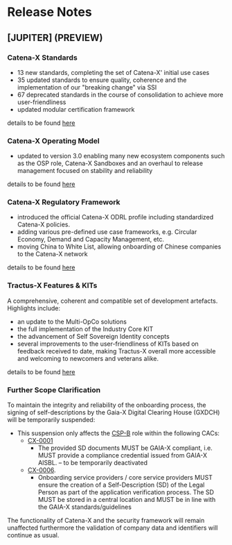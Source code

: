 # Release Notes

## [JUPITER] (PREVIEW)

### Catena-X Standards

- 13 new standards, completing the set of Catena-X' initial use cases
- 35 updated standards to ensure quality, coherence and the implementation of our "breaking change" via SSI
- 67 deprecated standards in the course of consolidation to achieve more user-friendliness
- updated modular certification framework

details to be found [here](/docs/next/standards/changelog)

### Catena-X Operating Model

- updated to version 3.0 enabling many new ecosystem components such as the OSP role, Catena-X Sandboxes and an overhaul to release management focused on stability and reliability

details to be found [here](/docs/next/operating-model/changelog)

### Catena-X Regulatory Framework

- introduced the official Catena-X ODRL profile including standardized Catena-X policies.
- adding various pre-defined use case frameworks, e.g. Circular Economy, Demand and Capacity Management, etc.
- moving China to White List, allowing onboarding of Chinese companies to the Catena-X network

details to be found [here](/docs/next/regulatory-framework/changelog)

### Tractus-X Features & KITs

A comprehensive, coherent and compatible set of development artefacts. Highlights include:

- an update to the Multi-OpCo solutions
- the full implementation of the Industry Core KIT
- the advancement of Self Sovereign Identity concepts
- several improvements to the user-friendliness of KITs based on feedback received to date, making Tractus-X overall more accessible and welcoming to newcomers and veterans alike.

details to be found [here](https://eclipse-tractusx.github.io/CHANGELOG)

### Further Scope Clarification

To maintain the integrity and reliability of the onboarding process, the signing of self-descriptions by the Gaia-X Digital Clearing House (GXDCH) will be temporarily suspended:

- This suspension only affects the [CSP-B](/docs/next/operating-model/who-roles-in-the-catena-x-ecosystem#core-service-provider-b) role within the following CACs:
  - [CX-0001](/docs/next/standards/CX-0001-EDCDiscoveryAPI#15-proof-of-conformity)
    - The provided SD documents MUST be GAIA-X compliant, i.e. MUST provide a compliance credential issued from GAIA-X AISBL. – to be temporarily deactivated
  - [CX-0006](/docs/next/standards/CX-0006-RegistrationAndInitialOnboarding#238-gaia-x).
    - Onboarding service providers / core service providers MUST ensure the creation of a Self-Description (SD) of the Legal Person as part of the application verification process. The SD MUST be stored in a central location and MUST be in line with the GAIA-X standards/guidelines

The functionality of Catena-X and the security framework will remain unaffected furthermore the validation of company data and identifiers will continue as usual.

